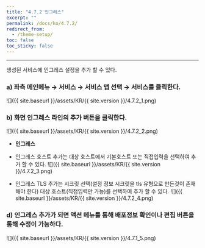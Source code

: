 ```yaml
---
title: "4.7.2 인그레스"
excerpt: ""
permalink: /docs/ko/4.7.2/
redirect_from:
  - /theme-setup/
toc: false
toc_sticky: false
---
```


---
생성된 서비스에 인그레스 설정을 추가 할 수 있다.

### a\) 좌측 메인메뉴 → 서비스 → 서비스 맵 선택 → 서비스를 클릭한다.
![]({{ site.baseurl }}/assets/KR/{{ site.version }}/4.7.2_1.png)

### b\) 화면 인그레스 라인의 추가 버튼을 클릭한다.
![]({{ site.baseurl }}/assets/KR/{{ site.version }}/4.7.2_2.png)

* **인그레스**

* 인그레스 호스트 추가는 대상 호스트에서 기본호스트 또는 직접입력을 선택하여 추가 할 수 있다.
![]({{ site.baseurl }}/assets/KR/{{ site.version }}/4.7.2_3.png)

* 인그레스 TLS 추가는 시크릿 선택(설정 정보 시크릿을 tls 유형으로 만든것이 존재해야 한다) 대상 호스트(직접입력만 가능)를 선택하여 추가 할 수 있다.
![]({{ site.baseurl }}/assets/KR/{{ site.version }}/4.7.2_4.png)

### d\) 인그레스 추가가 되면 액션 메뉴를 통해 배포정보 확인이나 편집 버튼을 통해 수정이 가능하다.
![]({{ site.baseurl }}/assets/KR/{{ site.version }}/4.7.1_5.png)
